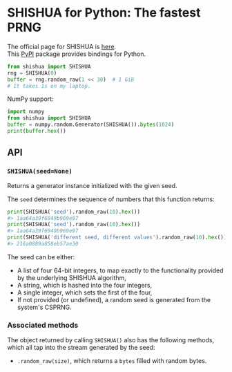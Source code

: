 # SHISHUA for Python: The fastest PRNG

The official page for SHISHUA is [here][SHISHUA].  
This [PyPI][] package provides bindings for Python.

```python
from shishua import SHISHUA
rng = SHISHUA(0)
buffer = rng.random_raw(1 << 30)  # 1 GiB
# It takes 1s on my laptop.
```

NumPy support:

```python
import numpy
from shishua import SHISHUA
buffer = numpy.random.Generator(SHISHUA()).bytes(1024)
print(buffer.hex())
```

## API

### `SHISHUA(seed=None)`

Returns a generator instance initialized with the given seed.

The `seed` determines the sequence of numbers that this function returns:

```python
print(SHISHUA('seed').random_raw(10).hex())
#> 1aa64a39f6949b969e97
print(SHISHUA('seed').random_raw(10).hex())
#> 1aa64a39f6949b969e97
print(SHISHUA('different seed, different values').random_raw(10).hex())
#> 216a0889a858eb57ae30
```

The seed can be either:

- A list of four 64-bit integers,
  to map exactly to the functionality provided
  by the underlying SHISHUA algorithm,
- A string, which is hashed into the four integers,
- A single integer, which sets the first of the four,
- If not provided (or undefined),
  a random seed is generated from the system's CSPRNG.

### Associated methods

The object returned by calling `SHISHUA()` also has the following methods,
which all tap into the stream generated by the seed:

- `.random_raw(size)`, which returns a `bytes` filled with random bytes.

[SHISHUA]: https://github.com/espadrine/shishua
[PyPI]: https://pypi.org/project/shishua/
